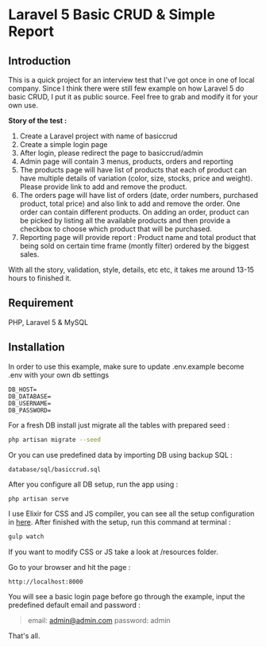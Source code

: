 Laravel 5 Basic CRUD & Simple Report
====================================

## Introduction
This is a quick project for an interview test that I've got once in one of local company.
Since I think there were still few example on how Laravel 5 do basic CRUD, I put it as public source. 
Feel free to grab and modify it for your own use.

**Story of the test :**

1. Create a Laravel project with name of basiccrud
2. Create a simple login page
3. After login, please redirect the page to basiccrud/admin
4. Admin page will contain 3 menus, products, orders and reporting
5. The products page will have list of products that each of product can have multiple details of variation (color, size, stocks, price and weight). Please provide link to add and remove the product.
6. The orders page will have list of orders (date, order numbers, purchased product, total price) and also link to add and remove the order. One order can contain different products. On adding an order, product can be picked by listing all the available products and then provide a checkbox to choose which product that will be purchased.
7. Reporting page will provide report :
Product name and total product that being sold on certain time frame (montly filter) ordered by the biggest sales.


With all the story, validation, style, details, etc etc, it takes me around 13-15 hours to finished it. 

## Requirement
PHP, Laravel 5 & MySQL


## Installation

In order to use this example, make sure to update .env.example become .env with your own db settings
```
DB_HOST=
DB_DATABASE=
DB_USERNAME=
DB_PASSWORD=
```

For a fresh DB install just migrate all the tables with prepared seed :
```bash
php artisan migrate --seed

```

Or you can use predefined data by importing DB using backup SQL :
```
database/sql/basiccrud.sql
```

After you configure all DB setup, run the app using :
```bash
php artisan serve
```

I use Elixir for CSS and JS compiler, you can see all the setup configuration in [here][1]. After finished with the setup, run this command at terminal :
```bash
gulp watch
```

If you want to modify CSS or JS take a look at /resources folder.

Go to your browser and hit the page :
```
http://localhost:8000
```

You will see a basic login page before go through the example, input the predefined default email and password :
> email: admin@admin.com
> password: admin

That's all.

[1]:http://laravel.com/docs/5.0/elixir